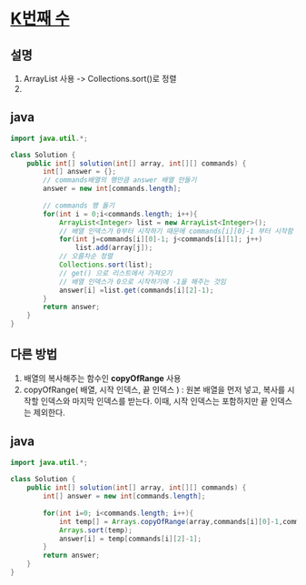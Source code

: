 # [K번째 수](https://programmers.co.kr/learn/courses/30/lessons/42748)

## 설명
1. ArrayList 사용 -> Collections.sort()로 정렬
2. 


## java
``` java
import java.util.*;

class Solution {
    public int[] solution(int[] array, int[][] commands) {
        int[] answer = {};
        // commands배열의 행만큼 answer 배열 만들기
        answer = new int[commands.length];
        
        // commands 행 돌기
        for(int i = 0;i<commands.length; i++){
            ArrayList<Integer> list = new ArrayList<Integer>();
            // 배열 인덱스가 0부터 시작하기 때문에 commands[i][0]-1 부터 시작함 (k번째 원소 구하려면 인덱스는 k-1이어야 함)
            for(int j=commands[i][0]-1; j<commands[i][1]; j++) 
                list.add(array[j]); 
            // 오름차순 정렬
            Collections.sort(list);
            // get() 으로 리스트에서 가져오기
            // 배열 인덱스가 0으로 시작하기에 -1을 해주는 것임
            answer[i] =list.get(commands[i][2]-1);
        }      
        return answer;
    }
}
```




## 다른 방법   
1. 배열의 복사해주는 함수인 **copyOfRange** 사용
2. copyOfRange( 배열, 시작 인덱스, 끝 인덱스 ) : 원본 배열을 먼저 넣고, 복사를 시작할 인덱스와 마지막 인덱스를 받는다. 이때, 시작 인덱스는 포함하지만 끝 인덱스는 제외한다.


## java
```java
import java.util.*;
 
class Solution {
    public int[] solution(int[] array, int[][] commands) {
        int[] answer = new int[commands.length];
        
        for(int i=0; i<commands.length; i++){
            int temp[] = Arrays.copyOfRange(array,commands[i][0]-1,commands[i][1]);
            Arrays.sort(temp);
            answer[i] = temp[commands[i][2]-1];
        }
        return answer;
    }
}
```